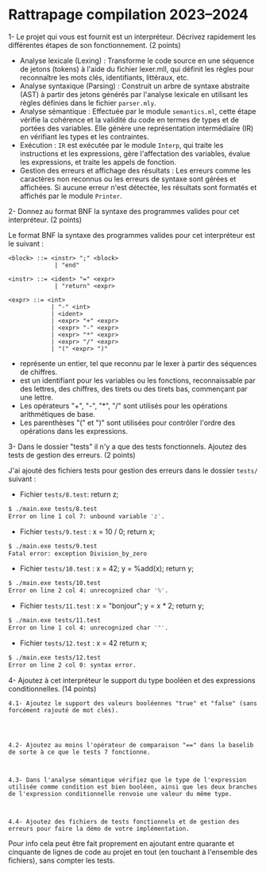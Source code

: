 # Rattrapage compilation 2023–2024

1- Le projet qui vous est fournit est un interpréteur.
	Décrivez rapidement les différentes étapes de son fonctionnement.
(2 points)


- Analyse lexicale (Lexing) :
	Transforme le code source en une séquence de jetons (tokens) à l'aide du fichier lexer.mll, qui définit les règles pour reconnaître les mots clés, identifiants, littéraux, etc.
- Analyse syntaxique (Parsing) :
	Construit un arbre de syntaxe abstraite (AST) à partir des jetons générés par l'analyse lexicale en utilisant les règles définies dans le fichier `parser.mly`.
- Analyse sémantique :
	Effectuée par le module `semantics.ml`, cette étape vérifie la cohérence et la validité du code en termes de types et de portées des variables. Elle génère une représentation intermédiaire (IR) en vérifiant les types et les contraintes.
- Exécution :
	`IR` est exécutée par le module `Interp`, qui traite les instructions et les expressions, gère l'affectation des variables, évalue les expressions, et traite les appels de fonction.
- Gestion des erreurs et affichage des résultats :
	Les erreurs comme les caractères non reconnus ou les erreurs de syntaxe sont gérées et affichées. Si aucune erreur n'est détectée, les résultats sont formatés et affichés par le module `Printer`.



2- Donnez au format BNF la syntaxe des programmes valides pour cet interpréteur.
(2 points)

Le format BNF la syntaxe des programmes valides pour cet interpréteur est le suivant :
```BNF
<block> ::= <instr> ";" <block> 
			 | "end"

<instr> ::= <ident> "=" <expr>
			 | "return" <expr>

<expr> ::= <int>
			| "-" <int>
			| <ident>
			| <expr> "+" <expr>
			| <expr> "-" <expr>
			| <expr> "*" <expr>
			| <expr> "/" <expr>
			| "(" <expr> ")"
```
- <int> représente un entier, tel que reconnu par le lexer à partir des séquences de chiffres.
- <ident> est un identifiant pour les variables ou les fonctions, reconnaissable par des lettres, des chiffres, des tirets ou des tirets bas, commençant par une lettre.
- Les opérateurs "+", "-", "*", "/" sont utilisés pour les opérations arithmétiques de base.
- Les parenthèses "(" et ")" sont utilisées pour contrôler l'ordre des opérations dans les expressions.


3- Dans le dossier "tests" il n'y a que des tests fonctionnels.
	Ajoutez des tests de gestion des erreurs.
(2 points)


J'ai ajouté des fichiers tests pour gestion des erreurs dans le dossier `tests/` suivant :

- Fichier `tests/8.test`:
return z;

```bash
$ ./main.exe tests/8.test
Error on line 1 col 7: unbound variable 'z'.
```

- Fichier `tests/9.test` :
x = 10 / 0;
return x;

```bash
$ ./main.exe tests/9.test
Fatal error: exception Division_by_zero
```

- Fichier `tests/10.test` :
x = 42;
y = %add(x);
return y;

```bash
$ ./main.exe tests/10.test
Error on line 2 col 4: unrecognized char '%'.
```

- Fichier `tests/11.test` :
x = "bonjour";
y = x * 2;
return y;

```bash
$ ./main.exe tests/11.test
Error on line 1 col 4: unrecognized char '"'.
```

- Fichier `tests/12.test` :
x = 42
return x;

```bash
$ ./main.exe tests/12.test
Error on line 2 col 0: syntax error.
```


4- Ajoutez à cet interpréteur le support du type booléen et des expressions conditionnelles.
(14 points)

	4.1- Ajoutez le support des valeurs booléennes "true" et "false" (sans forcément rajouté de mot clés).




	4.2- Ajoutez au moins l'opérateur de comparaison "==" dans la baselib de sorte à ce que le tests 7 fonctionne.



	4.3- Dans l'analyse sémantique vérifiez que le type de l'expression utilisée comme condition est bien booléen, ainsi que les deux branches de l'expression conditionnelle renvoie une valeur du même type.



	4.4- Ajoutez des fichiers de tests fonctionnels et de gestion des erreurs pour faire la démo de votre implémentation.




Pour info cela peut être fait proprement en ajoutant entre quarante et cinquante de lignes de code au projet en tout (en touchant à l'ensemble des fichiers), sans compter les tests.

